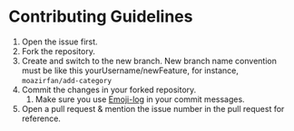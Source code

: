 # Contributing Guidelines

1. Open the issue first.
2. Fork the repository.
3. Create and switch to the new branch. New branch name convention must be like this yourUsername/newFeature, for instance, `moazirfan/add-category`
4. Commit the changes in your forked repository.
   1. Make sure you use [Emoji-log](https://github.com/ahmadawais/Emoji-Log) in your commit messages.
5. Open a pull request & mention the issue number in the pull request for reference.
